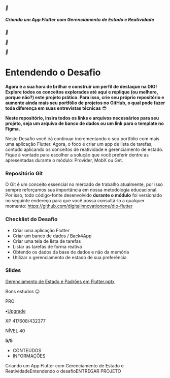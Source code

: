 [**](https://web.dio.me/track/formacao-flutter-specialist)

##### Criando um App Flutter com Gerenciamento de Estado e Reatividade

**

**

**

# Entendendo o Desafio

 

**Agora é a sua hora de brilhar e construir um perfil de destaque na DIO! Explore todos os conceitos explorados até aqui e replique (ou melhore, porque não?) este projeto prático. Para isso, crie seu próprio repositório e aumente ainda mais seu portfólio de projetos no GitHub, o qual pode fazer toda diferença em suas entrevistas técnicas** 😎

**Neste repositório, insira todos os links e arquivos necessários para seu projeto, seja um arquivo de banco de dados ou um link para o template no Figma.**

Neste Desafio você irá continuar incrementando o seu portfólio com mais uma aplicação Flutter. Agora, o foco é criar um app de lista de tarefas, contudo aplicando os conceitos de reatividade e gerenciamento de estado. Fique à vontade para escolher a solução que você preferir dentre as apresentadas durante o módulo: Provider, MobX ou Get. 

 

### **Repositório Git**

O Git é um conceito essencial no mercado de trabalho atualmente, por isso sempre reforçamos sua importância em nossa metodologia educacional. Por isso, todo código-fonte desenvolvido **durante o módulo** foi versionado no seguinte endereço para que você possa consultá-lo a qualquer momento: https://github.com/digitalinnovationone/dio-flutter

 

### **Checklist do Desafio**

- Criar uma aplicação Flutter
- Criar um banco de dados / Back4App
- Criar uma tela de lista de tarefas
- Listar as tarefas de forma reativa
- Obtendo os dados da base de dados e não da memória
- Utilizar o gerenciamento de estado de sua preferência

 

 

### **Slides**

[Gerenciamento de Estado e Padrões em Flutter.pptx](https://academiapme-my.sharepoint.com/:p:/g/personal/renato_dio_me/EdPq-LQUGIBOr9s-o-EA_q8BYZCzh0A47NUuv2Y2YG8laQ?e=vPJfuk)

 

 

Bons estudos 😉

PRO

**•**[Upgrade](https://web.dio.me/my-subscription?source=upgrade-global-player-projects)

XP 417608/432377

NÍVEL 40

**5/5**

- CONTEÚDOS
- INFORMAÇÕES

Criando um App Flutter com Gerenciamento de Estado e ReatividadeEntendendo o desafioENTREGAR PROJETO
